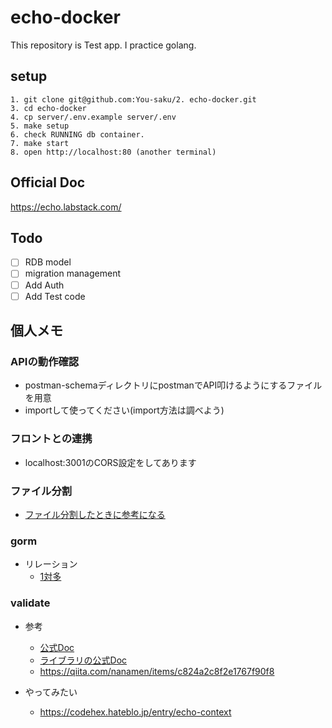 # echo-docker

This repository is Test app. I practice golang.

## setup
```
1. git clone git@github.com:You-saku/2. echo-docker.git
3. cd echo-docker
4. cp server/.env.example server/.env
5. make setup
6. check RUNNING db container.
7. make start
8. open http://localhost:80 (another terminal)
```

## Official Doc
https://echo.labstack.com/

## Todo
 -  [ ] RDB model
 -  [ ] migration management
 -  [ ] Add Auth
 -  [ ] Add Test code

## 個人メモ

### APIの動作確認
 * postman-schemaディレクトリにpostmanでAPI叩けるようにするファイルを用意
 * importして使ってください(import方法は調べよう)

### フロントとの連携
 * localhost:3001のCORS設定をしてあります

### ファイル分割
 * [ファイル分割したときに参考になる](https://qiita.com/fetaro/items/31b02b940ce9ec579baf#%E3%83%A2%E3%82%B8%E3%83%A5%E3%83%BC%E3%83%AB%E3%83%A2%E3%83%BC%E3%83%89%E3%81%A7%E3%81%AE%E5%86%85%E9%83%A8%E3%83%91%E3%83%83%E3%82%B1%E3%83%BC%E3%82%B8%E3%81%AEimport)

### gorm
 * リレーション
    * [1対多](https://gorm.io/ja_JP/docs/has_many.html) 

### validate
 * 参考
   * [公式Doc](https://echo.labstack.com/guide/request/)
   * [ライブラリの公式Doc](https://github.com/go-playground/validator)
   * https://qiita.com/nanamen/items/c824a2c8f2e1767f90f8
   
 * やってみたい
   * https://codehex.hateblo.jp/entry/echo-context
